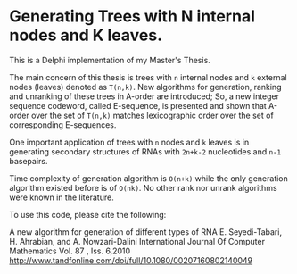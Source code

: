 # Generating Trees with N internal nodes and K leaves.

This is a Delphi implementation of my Master's Thesis. 

The main concern of this thesis is trees with `n` internal nodes and `k` external nodes (leaves) denoted as `T(n,k)`.
New algorithms for generation, ranking and unranking of these trees in A-order are introduced; So, a new integer sequence codeword, called E-sequence, is presented and shown that A-order over the set of `T(n,k)` matches 
lexicographic order over the set of corresponding E-sequences.

One important application of trees with `n` nodes and `k` leaves is in generating secondary structures of RNAs with `2n+k-2` nucleotides and `n-1` basepairs.

Time complexity of generation algorithm is `O(n+k)` while the only  generation algorithm existed before is of `O(nk)`. No other rank nor unrank algorithms were known in the literature.


To use this code, please cite the following:

A new algorithm for generation of different types of RNA
E. Seyedi-Tabari, H. Ahrabian, and A. Nowzari-Dalini
International Journal Of Computer Mathematics Vol. 87 , Iss. 6,2010
http://www.tandfonline.com/doi/full/10.1080/00207160802140049
